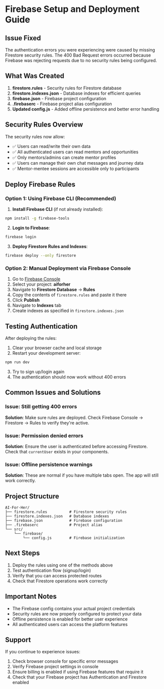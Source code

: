 # Firebase Setup and Deployment Guide

## Issue Fixed
The authentication errors you were experiencing were caused by missing Firestore security rules. The 400 Bad Request errors occurred because Firebase was rejecting requests due to no security rules being configured.

## What Was Created

1. **firestore.rules** - Security rules for Firestore database
2. **firestore.indexes.json** - Database indexes for efficient queries
3. **firebase.json** - Firebase project configuration
4. **.firebaserc** - Firebase project alias configuration
5. **Updated config.js** - Added offline persistence and better error handling

## Security Rules Overview

The security rules now allow:
- ✅ Users can read/write their own data
- ✅ All authenticated users can read mentors and opportunities
- ✅ Only mentors/admins can create mentor profiles
- ✅ Users can manage their own chat messages and journey data
- ✅ Mentor-mentee sessions are accessible only to participants

## Deploy Firebase Rules

### Option 1: Using Firebase CLI (Recommended)

1. **Install Firebase CLI** (if not already installed):
```bash
npm install -g firebase-tools
```

2. **Login to Firebase**:
```bash
firebase login
```

3. **Deploy Firestore Rules and Indexes**:
```bash
firebase deploy --only firestore
```

### Option 2: Manual Deployment via Firebase Console

1. Go to [Firebase Console](https://console.firebase.google.com/)
2. Select your project: **aiforher**
3. Navigate to **Firestore Database** → **Rules**
4. Copy the contents of `firestore.rules` and paste it there
5. Click **Publish**
6. Navigate to **Indexes** tab
7. Create indexes as specified in `firestore.indexes.json`

## Testing Authentication

After deploying the rules:

1. Clear your browser cache and local storage
2. Restart your development server:
```bash
npm run dev
```

3. Try to sign up/login again
4. The authentication should now work without 400 errors

## Common Issues and Solutions

### Issue: Still getting 400 errors
**Solution**: Make sure rules are deployed. Check Firebase Console → Firestore → Rules to verify they're active.

### Issue: Permission denied errors
**Solution**: Ensure the user is authenticated before accessing Firestore. Check that `currentUser` exists in your components.

### Issue: Offline persistence warnings
**Solution**: These are normal if you have multiple tabs open. The app will still work correctly.

## Project Structure

```
AI-For-Her/
├── firestore.rules          # Firestore security rules
├── firestore.indexes.json   # Database indexes
├── firebase.json            # Firebase configuration
├── .firebaserc              # Project alias
└── src/
    └── firebase/
        └── config.js        # Firebase initialization
```

## Next Steps

1. Deploy the rules using one of the methods above
2. Test authentication flow (signup/login)
3. Verify that you can access protected routes
4. Check that Firestore operations work correctly

## Important Notes

- The Firebase config contains your actual project credentials
- Security rules are now properly configured to protect your data
- Offline persistence is enabled for better user experience
- All authenticated users can access the platform features

## Support

If you continue to experience issues:
1. Check browser console for specific error messages
2. Verify Firebase project settings in console
3. Ensure billing is enabled if using Firebase features that require it
4. Check that your Firebase project has Authentication and Firestore enabled
